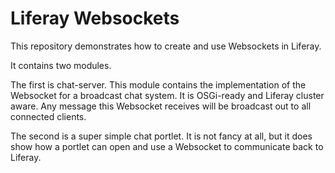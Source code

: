# Liferay Websockets

This repository demonstrates how to create and use Websockets in Liferay.

It contains two modules.

The first is chat-server. This module contains the implementation of the Websocket for
a broadcast chat system. It is OSGi-ready and Liferay cluster aware. Any message this
Websocket receives will be broadcast out to all connected clients.

The second is a super simple chat portlet. It is not fancy at all, but it does show
how a portlet can open and use a Websocket to communicate back to Liferay.
